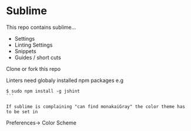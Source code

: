 # Sublime

This repo contains sublime...

- Settings
- Linting Settings
- Snippets
- Guides / short cuts

Clone or fork this repo

Linters need globaly installed npm packages e.g

````
$ sudo npm install -g jshint
```

If sublime is complaining "can find monakaiGray" the color theme has to be set in 
````
Preferences-> Color Scheme
````
   
